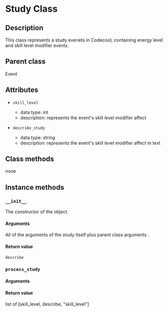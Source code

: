 # Study Class

## Description
This class represents a study evenets in Codecool, containing energy level and  skill level modifier events.

## Parent class
Event

## Attributes

* ```skill_level```
  * data type: int
  * description: represents the event's skill level modifier affect

* ```describe_study```
  * data type: string
  * description: represents the event's skill level modifier affect in text


## Class methods

none

## Instance methods

### ```__init__```
The constructor of the object.

#### Arguments

All of the arguments of the study itself plus parent class arguments .

#### Return value
```describe```

### ```process_study```


#### Arguments

#### Return value
list of [skill_level, describe, "skill_level"]
